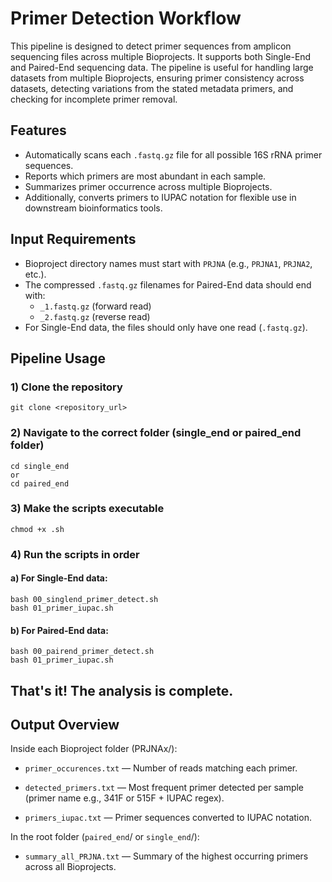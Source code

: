 # Primer Detection Workflow

This pipeline is designed to detect primer sequences from amplicon sequencing files across multiple Bioprojects. It supports both Single-End and Paired-End sequencing data. The pipeline is useful for handling large datasets from multiple Bioprojects, ensuring primer consistency across datasets, detecting variations from the stated metadata primers, and checking for incomplete primer removal.

## Features
- Automatically scans each `.fastq.gz` file for all possible 16S rRNA primer sequences.
- Reports which primers are most abundant in each sample.
- Summarizes primer occurrence across multiple Bioprojects.
- Additionally, converts primers to IUPAC notation for flexible use in downstream bioinformatics tools.

## Input Requirements

- Bioproject directory names must start with `PRJNA` (e.g., `PRJNA1`, `PRJNA2`, etc.).
- The compressed `.fastq.gz` filenames for Paired-End data should end with:
  - `_1.fastq.gz` (forward read) 
  - `_2.fastq.gz` (reverse read) 
- For Single-End data, the files should only have one read (`.fastq.gz`).

## Pipeline Usage

### 1) Clone the repository
```
git clone <repository_url>
``` 
### 2) Navigate to the correct folder (single_end or paired_end folder)
``` 
cd single_end
or 
cd paired_end
```
### 3) Make the scripts executable
``` 
chmod +x .sh
```
### 4) Run the scripts in order
#### a) For Single-End data:
```
bash 00_singlend_primer_detect.sh
bash 01_primer_iupac.sh
```
#### b) For Paired-End data:
```
bash 00_pairend_primer_detect.sh
bash 01_primer_iupac.sh
```
## That's it! The analysis is complete.

## **Output Overview**
Inside each Bioproject folder (PRJNAx/):
   
- `primer_occurences.txt` — Number of reads matching each primer.

- `detected_primers.txt` — Most frequent primer detected per sample (primer name e.g., 341F or 515F + IUPAC regex).

- `primers_iupac.txt` — Primer sequences converted to IUPAC notation.

In the root folder (`paired_end`/ or `single_end`/):
- `summary_all_PRJNA.txt` — Summary of the highest occurring primers across all Bioprojects.




